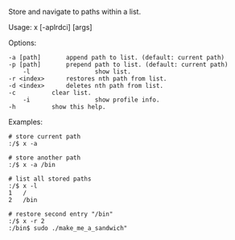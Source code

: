 Store and navigate to paths within a list.  

Usage: 
	x [-aplrdci] [args]

Options:

	-a [path] 	    append path to list. (default: current path)
	-p [path] 	    prepend path to list. (default: current path)
        -l                  show list.
 	-r <index>	    restores nth path from list.
 	-d <index>	    deletes nth path from list.
	-c 		    clear list.
        -i                  show profile info.
	-h 		    show this help.

Examples:

	# store current path
	:/$ x -a

	# store another path
	:/$ x -a /bin

	# list all stored paths
	:/$ x -l
	1	/
	2	/bin

	# restore second entry "/bin"
	:/$ x -r 2
	:/bin$ sudo ./make_me_a_sandwich"

